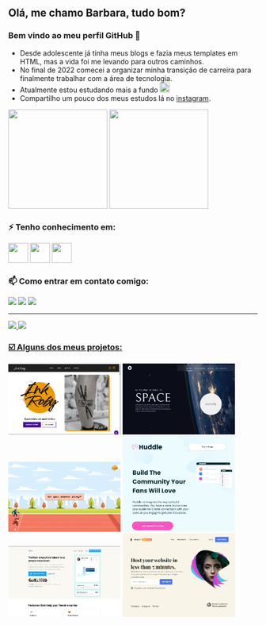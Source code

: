 ## Olá, me chamo Barbara, tudo bom? 
### Bem vindo ao meu perfil GitHub 🥰

- Desde adolescente já tinha meus blogs e fazia meus templates em HTML, mas a vida foi me levando para outros caminhos.
- No final de 2022 comecei a organizar minha transição de carreira para finalmente trabalhar com a área de tecnologia.
- Atualmente estou estudando mais a fundo <img src="https://cdn.jsdelivr.net/gh/devicons/devicon/icons/javascript/javascript-original.svg" width="20" height="20"/>
- Compartilho um pouco dos meus estudos lá no [instagram](https://www.instagram.com/barbaradamasceno.dev/).

<img src="https://media.tenor.com/_CtyqFYn7ZsAAAAC/pokemon-blastoise.gif" width="200" height="200"/> <img src="https://media.tenor.com/GLEinWYUNk0AAAAd/dog.gif" width="200" height="200"/>

### ⚡ Tenho conhecimento em: 

<img src="https://cdn.jsdelivr.net/gh/devicons/devicon/icons/html5/html5-original.svg" width="40" height="40" /> <img src="https://cdn.jsdelivr.net/gh/devicons/devicon/icons/css3/css3-original.svg"  width="40" height="40"/> <img src="https://cdn.jsdelivr.net/gh/devicons/devicon/icons/javascript/javascript-original.svg" width="40" height="40"/>

### 📫 Como entrar em contato comigo: 
<div>
<a href="https://www.instagram.com/barbaradamasceno.dev/" target="_blank"><img src="https://img.shields.io/badge/-Instagram-%23E4405F?style=for-the-badge&logo=instagram&logoColor=white" target="_blank"></a>
<a href = "mailto:barbaradamasdev@gmail.com"><img src="https://img.shields.io/badge/Gmail-D14836?style=for-the-badge&logo=gmail&logoColor=white" target="_blank"></a>
<a href="www.linkedin.com/in/barbaradamascenodev" target="_blank"><img src="https://img.shields.io/badge/-LinkedIn-%230077B5?style=for-the-badge&logo=linkedin&logoColor=white" target="_blank"></a>   
</div>

<hr>

<div>
<a href="https://github.com/barbaradamasdev">
<img height="180em" src="https://github-readme-stats.vercel.app/api/top-langs/?username=barbaradamasdev&layout=compact&langs_count=7&theme=dracula"/>
<img height="180em" src="https://github-readme-stats.vercel.app/api?username=barbaradamasdev&show_icons=true&theme=dracula&include_all_commits=true&count_private=true"/>
</div>
  
### ☑️ Alguns dos meus projetos: 
<a href="https://github.com/barbaradamasdev/Landing-page-Tattoo"><img src="https://github.com/barbaradamasdev/barbaradamasdev/blob/main/ink.png" width="45%"/></a> <a href="https://github.com/barbaradamasdev/Space-Travel-Site"><img src="https://github.com/barbaradamasdev/barbaradamasdev/blob/main/space.png" width="45%"/></a>
<a href="https://github.com/barbaradamasdev/Rock-Paper-Scissors"><img src="https://github.com/barbaradamasdev/barbaradamasdev/blob/main/game.png" width="45%"/></a> <a href="https://github.com/barbaradamasdev/Huddle-landing-page-with-alternating-feature-blocks"><img src="https://github.com/barbaradamasdev/barbaradamasdev/blob/main/huddle.png" width="45%"/></a> <a href="https://github.com/barbaradamasdev/Chirp-Landing-Page"><img src="https://github.com/barbaradamasdev/barbaradamasdev/blob/main/chirp.png" width="45%"/></a>
<a href="https://github.com/barbaradamasdev/Hosterr-Waitlist-Page"><img src="https://github.com/barbaradamasdev/barbaradamasdev/blob/main/hosterr.png" width="45%"/></a>
